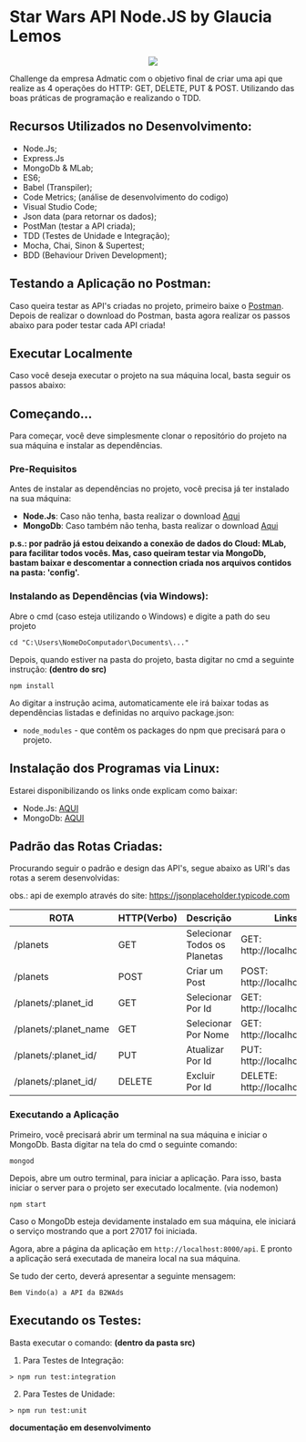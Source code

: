 # Star Wars API Node.JS by Glaucia Lemos

<p align="center">
  <img src="https://i.imgur.com/YUNJs1N.gif"/>  
</p>

Challenge da empresa Admatic com o objetivo final de criar uma api que realize as 4 operações do HTTP: GET, DELETE, PUT &amp; POST. Utilizando das boas práticas de programação e realizando o TDD.

## Recursos Utilizados no Desenvolvimento:

- Node.Js;
- Express.Js
- MongoDb & MLab;
- ES6;
- Babel (Transpiler);
- Code Metrics; (análise de desenvolvimento do codigo)
- Visual Studio Code;
- Json data (para retornar os dados);
- PostMan (testar a API criada);
- TDD (Testes de Unidade e Integração);
- Mocha, Chai, Sinon & Supertest; 
- BDD (Behaviour Driven Development);

## Testando a Aplicação no Postman:
Caso queira testar as API's criadas no projeto, primeiro baixe o [Postman](https://chrome.google.com/webstore/detail/postman/fhbjgbiflinjbdggehcddcbncdddomop).
Depois de realizar o download do Postman, basta agora realizar os passos abaixo para 
poder testar cada API criada!

## Executar Localmente

Caso você deseja executar o projeto na sua máquina local, basta seguir os passos abaixo:

## Começando...

Para começar, você deve simplesmente clonar o repositório do projeto na sua máquina e instalar as dependências.

### Pre-Requisitos

Antes de instalar as dependências no projeto, você precisa já ter instalado na sua máquina:

* **Node.Js**: Caso não tenha, basta realizar o download [Aqui](https://nodejs.org/en/)
* **MongoDb**: Caso também não tenha, basta realizar o download [Aqui](https://www.mongodb.com/download-center#community)


**p.s.: por padrão já estou deixando a conexão de dados do Cloud: MLab, para facilitar todos vocês. Mas, caso queiram testar via MongoDb, bastam baixar e descomentar a connection criada nos arquivos contidos na pasta: 'config'.**

### Instalando as Dependências (via Windows):

Abre o cmd (caso esteja utilizando o Windows) e digite a path do seu projeto

```
cd "C:\Users\NomeDoComputador\Documents\..."
```

Depois, quando estiver na pasta do projeto, basta digitar no cmd a seguinte instrução: **(dentro do src)**

```
npm install
```

Ao digitar a instrução acima, automaticamente ele irá baixar todas as dependências listadas e definidas no arquivo package.json:

* `node_modules` - que contêm os packages do npm que precisará para o projeto.

## Instalação dos Programas via Linux:

Estarei disponibilizando os links onde explicam como baixar:

- Node.Js: [AQUI](https://nodejs.org/en/download/package-manager/)
- MongoDb: [AQUI](https://docs.mongodb.com/v3.0/administration/install-on-linux/)

## Padrão das Rotas Criadas: 

Procurando seguir o padrão e design das API's, segue abaixo as URI's das rotas a serem desenvolvidas:

obs.: api de exemplo através do site: https://jsonplaceholder.typicode.com

 ROTA                      |     HTTP(Verbo)   |      Descrição                |      Links (via PostMan)                 
-------------------------  | ----------------- | ---------------------         | ---------------------------------------- 
/planets                    |       GET         | Selecionar Todos os Planetas     | GET:    http://localhost:8000/api/planets     
/planets                     |       POST        | Criar um Post                 | POST:   http://localhost:8000/api/planets
/planets/:planet_id             |       GET         | Selecionar Por Id             | GET:    http://localhost:8000/planets/:id
/planets/:planet_name             |       GET         | Selecionar Por Nome            | GET:    http://localhost:8000/planets/:name
/planets/:planet_id/            |       PUT         | Atualizar Por Id              | PUT:    http://localhost:8000/planets/:id   
/planets/:planet_id/            |       DELETE      | Excluir Por Id                | DELETE: http://localhost:8000/planets/:id

### Executando a Aplicação

Primeiro, você precisará abrir um terminal na sua máquina e iniciar o MongoDb. Basta digitar na tela do cmd o seguinte comando:

```
mongod
```

Depois, abre um outro terminal, para iniciar a aplicação. Para isso, basta iniciar o server para o projeto ser executado localmente. (via nodemon)

```
npm start
```

Caso o MongoDb esteja devidamente instalado em sua máquina, ele iniciará o serviço mostrando que a port 27017 foi iniciada.

Agora, abre a página da aplicação em `http://localhost:8000/api`. E pronto a aplicação será executada de maneira local na sua máquina.  

Se tudo der certo, deverá apresentar a seguinte mensagem:

```
Bem Vindo(a) a API da B2WAds
```      

## Executando os Testes:

Basta executar o comando: **(dentro da pasta src)**

1) Para Testes de Integração:

```
> npm run test:integration

```

2) Para Testes de Unidade:

```
> npm run test:unit

```

**documentação em desenvolvimento**


